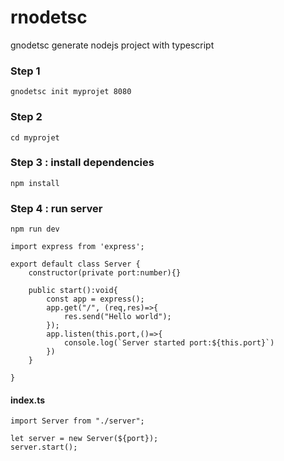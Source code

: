 # rnodetsc

gnodetsc generate nodejs project with typescript 

### Step 1
`gnodetsc init myprojet 8080`

### Step 2 
`cd myprojet` 

### Step 3 : install dependencies
`npm install`  

### Step 4 : run server
`npm run dev`  


    import express from 'express';
    
    export default class Server {
        constructor(private port:number){}
    
        public start():void{
            const app = express();
            app.get("/", (req,res)=>{
                res.send("Hello world");
            });
            app.listen(this.port,()=>{
                console.log(`Server started port:${this.port}`)
            })
        }
    
    }
    

#### index.ts
    import Server from "./server";
    
    let server = new Server(${port});
    server.start();
 